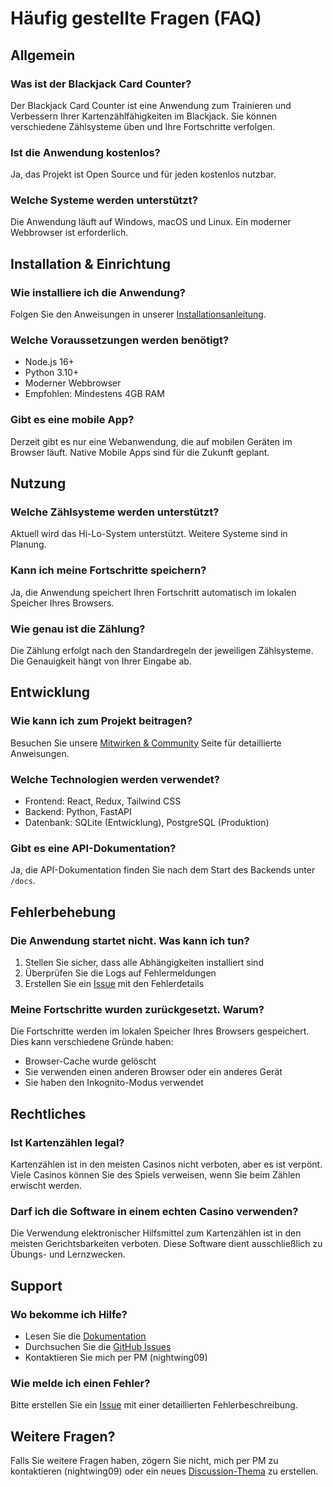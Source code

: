 # Häufig gestellte Fragen (FAQ)

## Allgemein

### Was ist der Blackjack Card Counter?
Der Blackjack Card Counter ist eine Anwendung zum Trainieren und Verbessern Ihrer Kartenzählfähigkeiten im Blackjack. Sie können verschiedene Zählsysteme üben und Ihre Fortschritte verfolgen.

### Ist die Anwendung kostenlos?
Ja, das Projekt ist Open Source und für jeden kostenlos nutzbar.

### Welche Systeme werden unterstützt?
Die Anwendung läuft auf Windows, macOS und Linux. Ein moderner Webbrowser ist erforderlich.

## Installation & Einrichtung

### Wie installiere ich die Anwendung?
Folgen Sie den Anweisungen in unserer [Installationsanleitung](Dokumentation-&-Ressourcen#installation).

### Welche Voraussetzungen werden benötigt?
- Node.js 16+
- Python 3.10+
- Moderner Webbrowser
- Empfohlen: Mindestens 4GB RAM

### Gibt es eine mobile App?
Derzeit gibt es nur eine Webanwendung, die auf mobilen Geräten im Browser läuft. Native Mobile Apps sind für die Zukunft geplant.

## Nutzung

### Welche Zählsysteme werden unterstützt?
Aktuell wird das Hi-Lo-System unterstützt. Weitere Systeme sind in Planung.

### Kann ich meine Fortschritte speichern?
Ja, die Anwendung speichert Ihren Fortschritt automatisch im lokalen Speicher Ihres Browsers.

### Wie genau ist die Zählung?
Die Zählung erfolgt nach den Standardregeln der jeweiligen Zählsysteme. Die Genauigkeit hängt von Ihrer Eingabe ab.

## Entwicklung

### Wie kann ich zum Projekt beitragen?
Besuchen Sie unsere [Mitwirken & Community](Mitwirken-&-Community) Seite für detaillierte Anweisungen.

### Welche Technologien werden verwendet?
- Frontend: React, Redux, Tailwind CSS
- Backend: Python, FastAPI
- Datenbank: SQLite (Entwicklung), PostgreSQL (Produktion)

### Gibt es eine API-Dokumentation?
Ja, die API-Dokumentation finden Sie nach dem Start des Backends unter `/docs`.

## Fehlerbehebung

### Die Anwendung startet nicht. Was kann ich tun?
1. Stellen Sie sicher, dass alle Abhängigkeiten installiert sind
2. Überprüfen Sie die Logs auf Fehlermeldungen
3. Erstellen Sie ein [Issue](https://github.com/nikolaini-byte/blackjack-card-counter/issues) mit den Fehlerdetails

### Meine Fortschritte wurden zurückgesetzt. Warum?
Die Fortschritte werden im lokalen Speicher Ihres Browsers gespeichert. Dies kann verschiedene Gründe haben:
- Browser-Cache wurde gelöscht
- Sie verwenden einen anderen Browser oder ein anderes Gerät
- Sie haben den Inkognito-Modus verwendet

## Rechtliches

### Ist Kartenzählen legal?
Kartenzählen ist in den meisten Casinos nicht verboten, aber es ist verpönt. Viele Casinos können Sie des Spiels verweisen, wenn Sie beim Zählen erwischt werden.

### Darf ich die Software in einem echten Casino verwenden?
Die Verwendung elektronischer Hilfsmittel zum Kartenzählen ist in den meisten Gerichtsbarkeiten verboten. Diese Software dient ausschließlich zu Übungs- und Lernzwecken.

## Support

### Wo bekomme ich Hilfe?
- Lesen Sie die [Dokumentation](Dokumentation-&-Ressourcen)
- Durchsuchen Sie die [GitHub Issues](https://github.com/nikolaini-byte/blackjack-card-counter/issues)
- Kontaktieren Sie mich per PM (nightwing09)

### Wie melde ich einen Fehler?
Bitte erstellen Sie ein [Issue](https://github.com/nikolaini-byte/blackjack-card-counter/issues/new?template=bug_report.md) mit einer detaillierten Fehlerbeschreibung.

## Weitere Fragen?
Falls Sie weitere Fragen haben, zögern Sie nicht, mich per PM zu kontaktieren (nightwing09) oder ein neues [Discussion-Thema](https://github.com/nikolaini-byte/blackjack-card-counter/discussions) zu erstellen.
